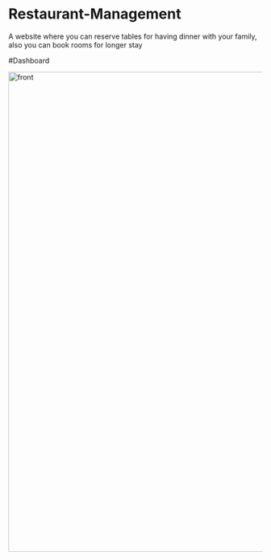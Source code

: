 # Restaurant-Management

A website where you can reserve tables for having dinner with your family, also you can book rooms for longer stay

#Dashboard

<img width="953" alt="front" src="https://user-images.githubusercontent.com/75975268/181918603-4e9e90ed-48b5-4f8f-ad62-1c79e82d45f2.png">


